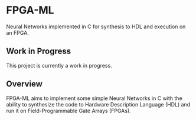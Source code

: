 # FPGA-ML

Neural Networks implemented in C for synthesis to HDL and execution on an FPGA.

## Work in Progress

This project is currently a work in progress.

## Overview

FPGA-ML aims to implement some simple Neural Networks in C with the ability to synthesize the code to Hardware Description Language (HDL) and run it on Field-Programmable Gate Arrays (FPGAs).




